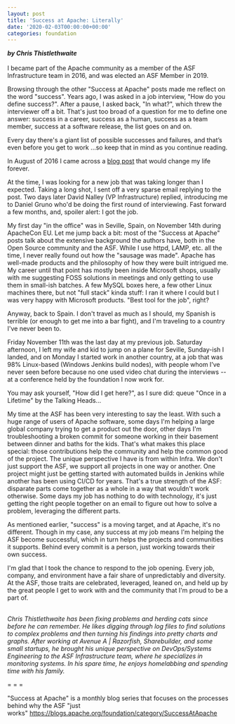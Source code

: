 ```yaml
---
layout: post
title: 'Success at Apache: Literally'
date: '2020-02-03T00:00:00+00:00'
categories: foundation
---
```

<div><strong><em>by Chris Thistlethwaite</em></strong></div> 
  <div><br /></div> 
  <div>I became part of the Apache community as a member of the ASF Infrastructure team in 2016, and was elected an ASF Member in 2019.</div> 
  <p>Browsing through the other &quot;Success at Apache&quot; posts made me reflect on the word &quot;success&quot;. Years ago, I was asked in a job interview, &quot;How do you define success?&quot;. After a pause, I asked back, &quot;In what?&quot;, which threw the interviewer off a bit. That's just too broad of a question for me to define one answer: success in a career, success as a human, success as a team member, success at a software release, the list goes on and on.&nbsp;</p> 
  <div> 
    <p>Every day there's a giant list of possible successes and failures, and that’s even before you get to work ...so keep that in mind as you continue reading.</p> 
    <p>In August of 2016 I came across a <a href="https://blogs.apache.org/infra/entry/position_available_infrastructure_systems_administrator">blog post</a> that would change my life forever.&nbsp;</p> 
  </div> 
  <div> 
    <p>At the time, I was looking for a new job that was taking longer than I expected. Taking a long shot, I sent off a very sparse email replying to the post. Two days later David Nalley (VP Infrastructure) replied, introducing me to Daniel Gruno who'd be doing the first round of interviewing. Fast forward a few months, and, spoiler alert: I got the job.</p> 
    <p>My first day &quot;in the office&quot; was in Seville, Spain, on November 14th during ApacheCon EU. Let me jump back a bit: most of the &quot;Success at Apache&quot; posts talk about the extensive background the authors have, both in the Open Source community and the ASF. While I use httpd, LAMP, etc. all the time, I never really found out how the &quot;sausage was made&quot;. Apache has well-made products and the philosophy of how they were built intrigued me. My career until that point has mostly been inside Microsoft shops, usually with me suggesting FOSS solutions in meetings and only getting to use them in small-ish batches. A few MySQL boxes here, a few other Linux machines there, but not &quot;full stack&quot; kinda stuff: I ran it where I could but I was very happy with Microsoft products. &quot;Best tool for the job&quot;, right?&nbsp;</p> 
  </div> 
  <div> 
    <p>Anyway, back to Spain. I don't travel as much as I should, my Spanish is terrible (or enough to get me into a bar fight), and I'm traveling to a country I've never been to.</p> 
    <p>Friday November 11th was the last day at my previous job. Saturday afternoon, I left my wife and kid to jump on a plane for Seville, Sunday-ish I landed, and on Monday I started work in another country, at a job that was 98% Linux-based (Windows Jenkins build nodes), with people whom I’ve never seen before because no one used video chat during the interviews --at a conference held by the foundation I now work for.&nbsp;</p> 
  </div> 
  <div> 
    <p>You may ask yourself, &quot;How did I get here?&quot;, as I sure did: queue &quot;Once in a Lifetime&quot; by the Talking Heads...</p> 
    <p>My time at the ASF has been very interesting to say the least. With such a huge range of users of Apache software, some days I'm helping a large global company trying to get a product out the door, other days I'm troubleshooting a broken commit for someone working in their basement between dinner and baths for the kids. That's what makes this place special: those contributions help the community and help the common good of the project. The unique perspective I have is from within Infra. We don't just support the ASF, we support all projects in one way or another. One project might just be getting started with automated builds in Jenkins while another has been using CI/CD for years. That's a true strength of the ASF: disparate parts come together as a whole in a way that wouldn't work otherwise. Some days my job has nothing to do with technology, it's just getting the right people together on an email to figure out how to solve a problem, leveraging the different parts.</p> 
  </div> 
  <div> 
    <p>As mentioned earlier, &quot;success&quot; is a moving target, and at Apache, it's no different. Though in my case, any success at my job means I'm helping the ASF become successful, which in turn helps the projects and communities it supports. Behind every commit is a person, just working towards their own success.</p> 
    <p>I'm glad that I took the chance to respond to the job opening. Every job, company, and environment have a fair share of unpredictably and diversity. At the ASF, those traits are celebrated, leveraged, leaned on, and held up by the great people I get to work with and the community that I'm proud to be a part of.</p> 
  </div> 
  <div><br /></div> 
  <div><em>Chris Thistlethwaite has been fixing problems and herding cats since before he can remember. He likes digging through log files to find solutions to complex problems and then turning his findings into pretty charts and graphs. After working at Avenue A | Razorfish, Sharebuilder, and some small startups, he brought his unique perspective on DevOps/Systems Engineering to the ASF Infrastructure team, where he specializes in monitoring systems. In his spare time, he enjoys homelabbing and spending time with his family.</em></div> 
  <div> 
    <div> 
      <p style="font-style: italic;"><span style="font-style: normal;">= = =</span></p> 
    </div> 
    <p>&quot;Success at Apache&quot; is a monthly blog series that focuses on the processes behind why the ASF &quot;just works&quot;&nbsp;<a href="https://blogs.apache.org/foundation/category/SuccessAtApache">https://blogs.apache.org/foundation/category/SuccessAtApache</a></p> 
  </div>
